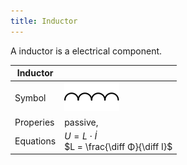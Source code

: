 ```yaml
---
title: Inductor
--- 
```

A inductor is a electrical component.

| Inductor  |   |
| -------------| -------- |
| Symbol | ![inductor](img/inductor_symbol.svg) |
| Properies | passive, |
| Equations | $U = L ⋅ \dot I$ <br> $L = \frac{\diff Φ}{\diff I}$ |
